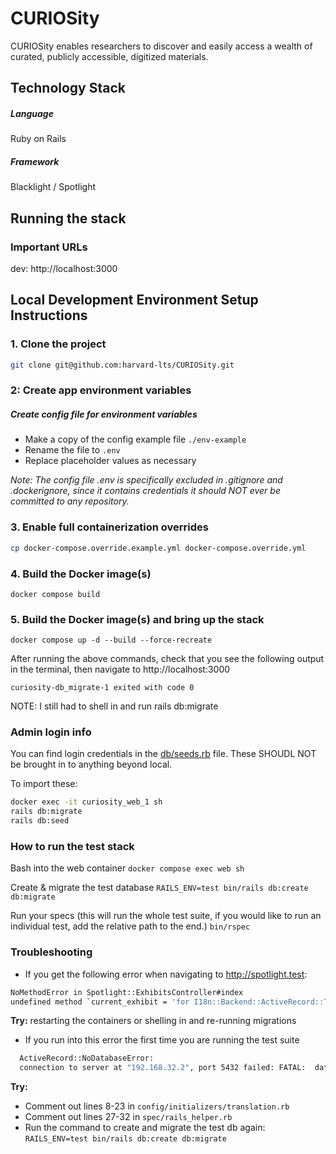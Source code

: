 # CURIOSity

CURIOSity enables researchers to discover and easily access a wealth of curated, publicly accessible, digitized materials.

## Technology Stack

##### Language

Ruby on Rails

##### Framework

Blacklight / Spotlight

## Running the stack

### Important URLs

dev: http://localhost:3000

## Local Development Environment Setup Instructions

### 1. Clone the project

```bash
git clone git@github.com:harvard-lts/CURIOSity.git
```

### 2: Create app environment variables

##### Create config file for environment variables

- Make a copy of the config example file `./env-example`
- Rename the file to `.env`
- Replace placeholder values as necessary

_Note: The config file .env is specifically excluded in .gitignore and .dockerignore, since it contains credentials it should NOT ever be committed to any repository._

### 3. Enable full containerization overrides

```bash
cp docker-compose.override.example.yml docker-compose.override.yml
```

### 4. Build the Docker image(s)

`docker compose build`

### 5. Build the Docker image(s) and bring up the stack

`docker compose up -d --build --force-recreate`

After running the above commands, check that you see the following output in the terminal, then navigate to http://localhost:3000

`curiosity-db_migrate-1 exited with code 0`

NOTE: I still had to shell in and run rails db:migrate

### Admin login info

You can find login credentials in the [db/seeds.rb](db/seeds.rb) file. These SHOUDL NOT be brought in to anything beyond local.

To import these:

```bash
docker exec -it curiosity_web_1 sh
rails db:migrate
rails db:seed
```

### How to run the test stack

Bash into the web container
`docker compose exec web sh`

Create & migrate the test database
`RAILS_ENV=test bin/rails db:create db:migrate`

Run your specs (this will run the whole test suite, if you would like to run an individual test, add the relative path to the end.)
`bin/rspec`

### Troubleshooting

- If you get the following error when navigating to http://spotlight.test:

```bash
NoMethodError in Spotlight::ExhibitsController#index
undefined method `current_exhibit = 'for I18n::Backend::ActiveRecord::Translation(Table doesn't exist):Class
```

**Try:** restarting the containers or shelling in and re-running migrations

- If you run into this error the first time you are running the test suite

```bash
  ActiveRecord::NoDatabaseError:
  connection to server at "192.168.32.2", port 5432 failed: FATAL:  database "spotlight_test" does not exist
```

**Try:**

- Comment out lines 8-23 in `config/initializers/translation.rb`
- Comment out lines 27-32 in `spec/rails_helper.rb`
- Run the command to create and migrate the test db again: `RAILS_ENV=test bin/rails db:create db:migrate`
